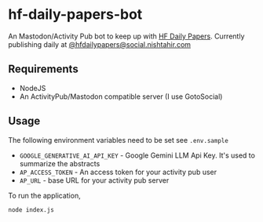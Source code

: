 # hf-daily-papers-bot

An Mastodon/Activity Pub bot to keep up with [HF Daily Papers](https://huggingface.co/papers). Currently publishing daily at [@hfdailypapers@social.nishtahir.com](https://social.nishtahir.com/@hfdailypapers)

## Requirements
* NodeJS
* An ActivityPub/Mastodon compatible server (I use GotoSocial)

## Usage
The following environment variables need to be set see `.env.sample`

* `GOOGLE_GENERATIVE_AI_API_KEY` - Google Gemini LLM Api Key. It's used to summarize the abstracts
* `AP_ACCESS_TOKEN` - An access token for your activity pub user
* `AP_URL` - base URL for your activity pub server

To run the application, 

```
node index.js
```

